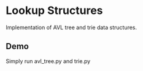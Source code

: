# Lookup Structures

Implementation of AVL tree and trie data structures.

## Demo

Simply run avl_tree.py and trie.py